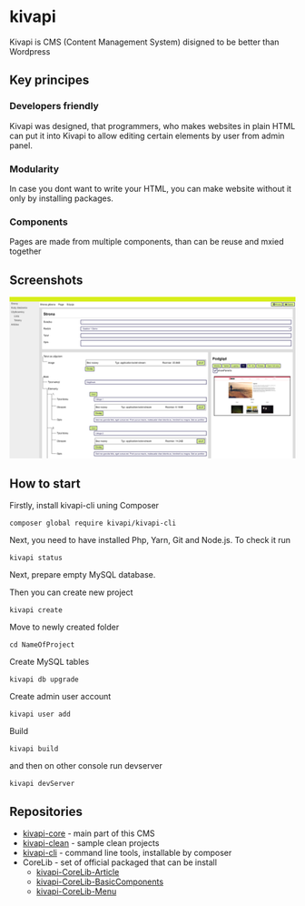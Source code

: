 # kivapi
Kivapi is CMS (Content Management System) disigned to be better than Wordpress

## Key principes
### Developers friendly
Kivapi was designed, that programmers, who makes websites in plain HTML can put it into Kivapi to allow editing certain elements by user from admin panel.

### Modularity
In case you dont want to write your HTML, you can make website without it only by installing packages.

### Components
Pages are made from multiple components, than can be reuse and mxied together

## Screenshots
![Admin panel](img/screen1.png)

## How to start

Firstly, install kivapi-cli uning Composer
```
composer global require kivapi/kivapi-cli
```

Next, you need to have installed Php, Yarn, Git and Node.js. To check it run
```
kivapi status
```

Next, prepare empty MySQL database.

Then you can create new project
```
kivapi create
```

Move to newly created folder
```
cd NameOfProject
```

Create MySQL tables
```
kivapi db upgrade
```

Create admin user account
```
kivapi user add
```

Build
```
kivapi build
```

and then on other console run devserver
```
kivapi devServer
```

## Repositories
* [kivapi-core](https://github.com/GreenCodeStudio/kivapi-core) - main part of this CMS
* [kivapi-clean](https://github.com/GreenCodeStudio/kivapi-clean) - sample clean projects
* [kivapi-cli](https://github.com/GreenCodeStudio/kivapi-cli) - command line tools, installable by composer
* CoreLib - set of official packaged that can be install
  * [kivapi-CoreLib-Article](https://github.com/GreenCodeStudio/kivapi-CoreLib-Article)
  * [kivapi-CoreLib-BasicComponents](https://github.com/GreenCodeStudio/kivapi-CoreLib-BasicComponents)
  * [kivapi-CoreLib-Menu](https://github.com/GreenCodeStudio/kivapi-CoreLib-Menu)
